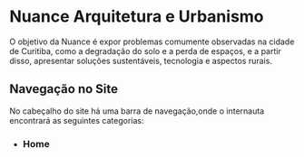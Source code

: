 # Nuance Arquitetura e Urbanismo
 O objetivo da Nuance é expor problemas comumente observadas na cidade de Curitiba, como a degradação do solo e a perda de espaços, e a partir disso, apresentar soluções sustentáveis, tecnologia e aspectos rurais.
## Navegação no Site
No cabeçalho do site há uma barra de navegação,onde o internauta encontrará as seguintes categorias:
* ### Home
